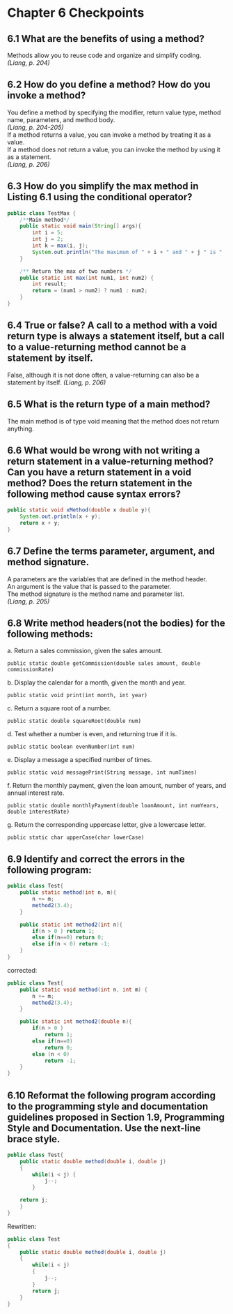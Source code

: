 # Chapter 6 Checkpoints 

## 6.1 What are the benefits of using a method? 
Methods allow you to reuse code and organize and simplify coding.  
*(Liang, p. 204)*   

## 6.2 How do you define a method? How do you invoke a method?  
You define a method by specifying the modifier, return value type, method name, parameters, and method body.  
*(Liang, p. 204-205)*  
If a method returns a value, you can invoke a method by treating it as a value.  
If a method does not return a value, you can invoke the method by using it as a statement.  
*(Liang, p. 206)*

## 6.3 How do you simplify the max method in Listing 6.1 using the conditional operator?  
```Java
public class TestMax {
	/**Main method*/
	public static void main(String[] args){
		int i = 5;
		int j = 2;
		int k = max(i, j);
		System.out.println("The maximum of " + i + " and " + j " is "  + k);
	}

	/** Return the max of two numbers */
	public static int max(int num1, int num2) {
		int result;
		return = (num1 > num2) ? num1 : num2;
	}
}
```

## 6.4 True or false? A call to a method with a void return type is always a statement itself, but a call to a value-returning method cannot be a statement by itself. 
False, although it is not done often, a value-returning can also be a statement by itself. 
*(Liang, p. 206)*


## 6.5 What is the return type of a main method?  
The main method is of type void meaning that the method does not return anything.

## 6.6 What would be wrong with not writing a return statement in a value-returning method? Can you have a return statement in a void method? Does the return statement in the following method cause syntax errors?
```Java
public static void xMethod(double x double y){
	System.out.println(x + y);
	return x + y;
}
```

## 6.7 Define the terms parameter, argument, and method signature.  
A parameters are the variables that are defined in the method header.  
An argument is the value that is passed to the parameter.  
The method signature is the method name and parameter list.  
*(Liang, p. 205)*  

## 6.8 Write method headers(not the bodies) for the following methods:  
a. Return a sales commission, given the sales amount.
```
public static double getCommission(double sales amount, double commissionRate)
```
b. Display the calendar for a month, given the month and year.  
```
public static void print(int month, int year)
```
c. Return a square root of a number. 
```
public static double squareRoot(double num)
``` 
d. Test whether a number is even, and returning true if it is.  
```
public static boolean evenNumber(int num)
```
e. Display a message a specified number of times.  
```
public static void messagePrint(String message, int numTimes)
```
f. Return the monthly payment, given the loan amount, number of years, and annual interest rate. 
```
public static double monthlyPayment(double loanAmount, int numYears, double interestRate)
``` 
g. Return the corresponding uppercase letter, give a lowercase letter.  
```
public static char upperCase(char lowerCase)
```

## 6.9 Identify and correct the errors in the following program:  
```Java
public class Test{
	public static method(int n, m){
		n += m;
		method2(3.4);
	}

	public static int method2(int n){
		if(n > 0 ) return 1;
		else if(n==0) return 0;
		else if(n < 0) return -1;
	}
}
```
corrected:
```Java
public class Test{
	public static void method(int n, int m) {
		n += m;
		method2(3.4);
	}

	public static int method2(double n){
		if(n > 0 ) 
			return 1;
		else if(n==0) 
			return 0;
		else (n < 0) 
			return -1;
	}
}
```

## 6.10 Reformat the following program according to the programming style and documentation guidelines proposed in Section 1.9, Programming Style and Documentation. Use the next-line brace style.
```Java
public class Test{
	public static double method(double i, double j)
	{
		while(i < j) {
			j--;
		}

	return j;
	}
}
```
Rewritten:
```Java
public class Test
{
	public static double method(double i, double j)
	{
		while(i < j)
		{
			j--;
		}
		return j;
	}
}

```





















